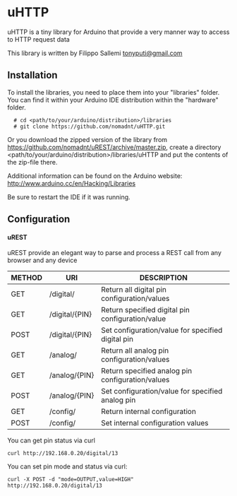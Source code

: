 uHTTP
=====

uHTTP is a tiny library for Arduino that provide a very manner way to access to HTTP request data

This library is written by Filippo Sallemi <tonyputi@gmail.com>

Installation
--

To install the libraries, you need to place them into your "libraries" folder. You can find it within your Arduino IDE distribution within the "hardware" folder.

```
  # cd <path/to/your/arduino/distribution>/libraries
  # git clone https://github.com/nomadnt/uHTTP.git
```
Or you download the zipped version of the library from https://github.com/nomadnt/uREST/archive/master.zip, create a directory <path/to/your/arduino/distribution>/libraries/uHTTP and put the contents of the zip-file there.

Additional information can be found on the Arduino website: http://www.arduino.cc/en/Hacking/Libraries

Be sure to restart the IDE if it was running.

Configuration
--

#### uREST ####
uREST provide an elegant way to parse and process a REST call from any browser and any device

METHOD | URI            | DESCRIPTION
------ | -------------- | --------------------------------------------
GET    | /digital/      | Return all digital pin configuration/values
GET    | /digital/{PIN} | Return specified digital pin configuration/value
POST   | /digital/{PIN} | Set configuration/value for specified digital pin
GET    | /analog/       | Return all analog pin configuration/values
GET    | /analog/{PIN}  | Return specified analog pin configuration/values
POST   | /analog/{PIN}  | Set configuration/value for specified analog pin
GET    | /config/       | Return internal configuration
POST   | /config/       | Set internal configuration values


You can get pin status via curl

`curl http://192.168.0.20/digital/13`

You can set pin mode and status via curl:

`curl -X POST -d "mode=OUTPUT,value=HIGH" http://192.168.0.20/digital/13`
